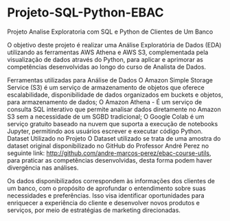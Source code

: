 # Projeto-SQL-Python-EBAC
Projeto Analise Exploratoria com SQL e Python de Clientes de Um Banco

O objetivo deste projeto é realizar uma Análise Exploratória de Dados (EDA) utilizando as ferramentas AWS Athena e AWS S3, complementada pela visualização de dados através do Python, para aplicar e aprimorar as competências desenvolvidas ao longo do curso de Analista de Dados.

Ferramentas utilizadas para Análise de Dados
O Amazon Simple Storage Service (S3) é um serviço de armazenamento de objetos que oferece escalabilidade, disponibilidade de dados organizados em buckets e objetos, para armazenamento de dados;
O Amazon Athena - É um serviço de consulta SQL interativo que permite analisar dados diretamente no Amazon S3 sem a necessidade de um SGBD tradicional;
O Google Colab é um serviço gratuito baseado na nuvem que suporta a execução de notebooks Jupyter, permitindo aos usuários escrever e executar código Python.
Dataset Utilizado no Projeto
O Dataset utilizado se trata de uma amostra do dataset original disponibilizado no GitHub do Professor André Perez no seguinte link: http://github.com/andre-marcos-perez/ebac-course-utils, para praticar as competências desenvolvidas, desta forma podem haver divergência nas análises.

Os dados disponibilizados correspondem às informações dos clientes de um banco, com o propósito de aprofundar o entendimento sobre suas necessidades e preferências. Isso visa identificar oportunidades para enriquecer a experiência do cliente e desenvolver novos produtos e serviços, por meio de estratégias de marketing direcionadas.
